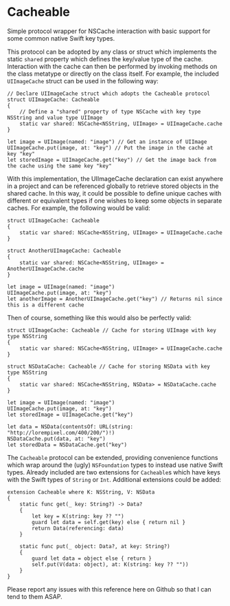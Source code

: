 # Cacheable
Simple protocol wrapper for NSCache interaction with basic support for some common native Swift key types.

This protocol can be adopted by any class or struct which implements the static `shared` property which defines the key/value type of the cache. Interaction with the cache can then be performed by invoking methods on the class metatype or directly on the class itself. For example, the included `UIImageCache` struct can be used in the following way:

    // Declare UIImageCache struct which adopts the Cacheable protocol
    struct UIImageCache: Cacheable
    {
        // Define a "shared" property of type NSCache with key type NSString and value type UIImage
        static var shared: NSCache<NSString, UIImage> = UIImageCache.cache
    }
    
    let image = UIImage(named: "image") // Get an instance of UIImage
    UIImageCache.put(image, at: "key") // Put the image in the cache at key "key"
    let storedImage = UIImageCache.get("key") // Get the image back from the cache using the same key "key"

With this implementation, the UIImageCache declaration can exist anywhere in a project and can be referenced globally to retrieve stored objects in the shared cache. In this way, it could be possible to define unique caches with different or equivalent types if one wishes to keep some objects in separate caches. For example, the following would be valid:

    struct UIImageCache: Cacheable
    {
        static var shared: NSCache<NSString, UIImage> = UIImageCache.cache
    }
    
    struct AnotherUIImageCache: Cacheable
    {
        static var shared: NSCache<NSString, UIImage> = AnotherUIImageCache.cache
    }
    
    let image = UIImage(named: "image")
    UIImageCache.put(image, at: "key")
    let anotherImage = AnotherUIImageCache.get("key") // Returns nil since this is a different cache

Then of course, something like this would also be perfectly valid:

    struct UIImageCache: Cacheable // Cache for storing UIImage with key type NSString
    {
        static var shared: NSCache<NSString, UIImage> = UIImageCache.cache
    }
    
    struct NSDataCache: Cacheable // Cache for storing NSData with key type NSString
    {
        static var shared: NSCache<NSString, NSData> = NSDataCache.cache
    }
    
    let image = UIImage(named: "image")
    UIImageCache.put(image, at: "key")
    let storedImage = UIImageCache.get("key")
    
    let data = NSData(contentsOf: URL(string: "http://lorempixel.com/400/200/")!)
    NSDataCache.put(data, at: "key")
    let storedData = NSDataCache.get("key")

The `Cacheable` protocol can be extended, providing convenience functions which wrap around the (ugly) `NSFoundation` types to instead use native Swift types. Already included are two extensions for `Cacheable`s which have keys with the Swift types of `String` or `Int`. Additional extensions could be added:

    extension Cacheable where K: NSString, V: NSData
    {
        static func get(_ key: String?) -> Data?
        {
            let key = K(string: key ?? "")
            guard let data = self.get(key) else { return nil }
            return Data(referencing: data)
        }
    
        static func put(_ object: Data?, at key: String?)
        {
            guard let data = object else { return }
            self.put(V(data: object), at: K(string: key ?? ""))
        }
    }

Please report any issues with this reference here on Github so that I can tend to them ASAP.
